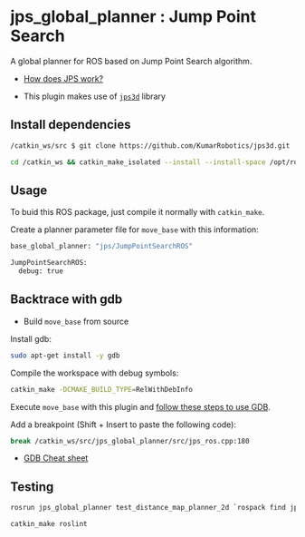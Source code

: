 # jps_global_planner : Jump Point Search

A global planner for ROS based on Jump Point Search algorithm.

- [How does JPS work?](https://zerowidth.com/2013/a-visual-explanation-of-jump-point-search.html)

- This plugin makes use of [`jps3d`](https://github.com/KumarRobotics/jps3d) library

## Install dependencies

```bash
/catkin_ws/src $ git clone https://github.com/KumarRobotics/jps3d.git

cd /catkin_ws && catkin_make_isolated --install --install-space /opt/ros/$ROS_DISTRO -DCMAKE_BUILD_TYPE=Release
```

## Usage

To buid this ROS package, just compile it normally with `catkin_make`.

Create a planner parameter file for `move_base` with this information:

```bash
base_global_planner: "jps/JumpPointSearchROS"

JumpPointSearchROS:
  debug: true
```

## Backtrace with gdb

- Build `move_base` from source

Install gdb:

```bash
sudo apt-get install -y gdb
```

Compile the workspace with debug symbols:

```bash
catkin_make -DCMAKE_BUILD_TYPE=RelWithDebInfo
```

Execute `move_base` with this plugin and [follow these steps to use GDB](http://wiki.ros.org/roslaunch/Tutorials/Roslaunch%20Nodes%20in%20Valgrind%20or%20GDB).

Add a breakpoint (Shift + Insert to paste the following code):

```bash
break /catkin_ws/src/jps_global_planner/src/jps_ros.cpp:180
```

- [GDB Cheat sheet](https://darkdust.net/files/GDB%20Cheat%20Sheet.pdf)

## Testing

```bash
rosrun jps_global_planner test_distance_map_planner_2d `rospack find jps_global_planner`/test/data/corridor.yaml
```

```bash
catkin_make roslint
```

